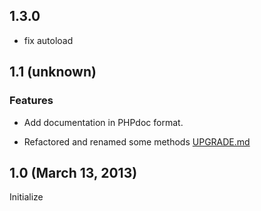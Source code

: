 ## 1.3.0
* fix autoload

## 1.1 (unknown)

### Features

- Add documentation in PHPdoc format.

- Refactored and renamed some methods [UPGRADE.md](UPGRADE.md)


## 1.0 (March 13, 2013)

Initialize
